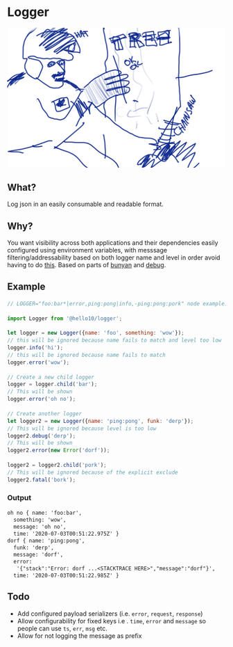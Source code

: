 # Logger
![](/logger.jpg)

## What?
Log json in an easily consumable and readable format.

## Why?
You want visibility across both applications and their dependencies easily configured using environment variables, with messsage filtering/addressability based on both logger name and level in order avoid having to do [this](https://github.com/trentm/node-bunyan#level-suggestions). Based on parts of [bunyan](https://github.com/trentm/node-bunyan) and [debug](https://github.com/visionmedia/debug).

## Example

```JavaScript
// LOGGER="foo:bar*|error,ping:pong|info,-ping:pong:pork" node example.js

import Logger from '@hello10/logger';

let logger = new Logger({name: 'foo', something: 'wow'});
// this will be ignored because name fails to match and level too low
logger.info('hi');
// this will be ignored because name fails to match
logger.error('wow');

// Create a new child logger
logger = logger.child('bar');
// This will be shown
logger.error('oh no');

// Create another logger
let logger2 = new Logger({name: 'ping:pong', funk: 'derp'});
// This will be ignored because level is too low
logger2.debug('derp');
// This will be shown
logger2.error(new Error('dorf'));

logger2 = logger2.child('pork');
// This will be ignored because of the explicit exclude
logger2.fatal('bork');
```

### Output
```
oh no { name: 'foo:bar',
  something: 'wow',
  message: 'oh no',
  time: '2020-07-03T00:51:22.975Z' }
dorf { name: 'ping:pong',
  funk: 'derp',
  message: 'dorf',
  error:
   '{"stack":"Error: dorf ...<STACKTRACE HERE>","message":"dorf"}',
  time: '2020-07-03T00:51:22.985Z' }
```

## Todo
- Add configured payload serializers (i.e. `error`, `request`, `response`)
- Allow configurability for fixed keys i.e . `time`, `error` and `message` so people can use `ts`, `err`, `msg` etc.
- Allow for not logging the message as prefix
